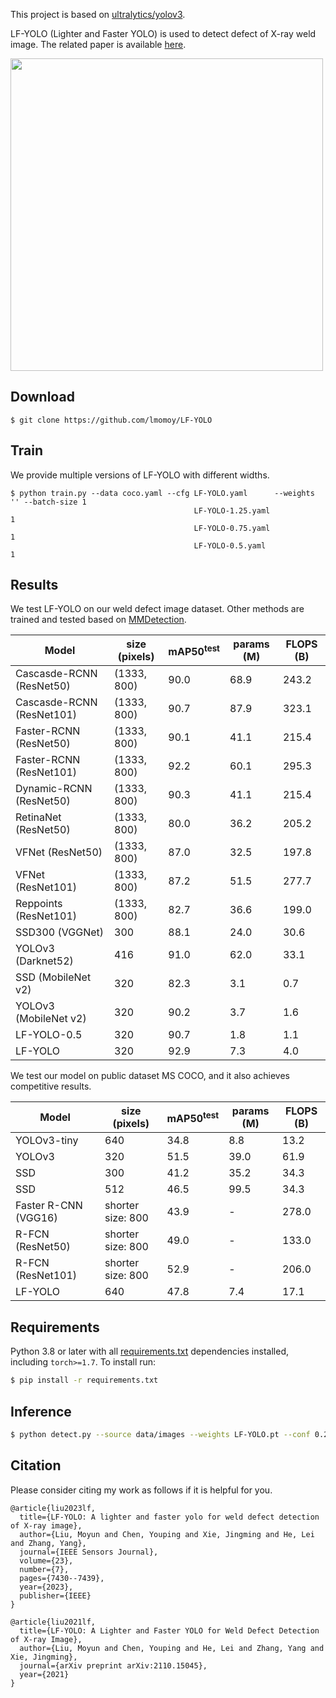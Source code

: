 This project is based on [ultralytics/yolov3](https://github.com/ultralytics/yolov3).

LF-YOLO (Lighter and Faster YOLO) is used to detect defect of X-ray weld image. The related paper is available [here](http://arxiv.org/abs/2110.15045).

<img width="500" src="https://raw.githubusercontent.com/lmomoy/images/main/weld_result.jpg">

## Download

```download
$ git clone https://github.com/lmomoy/LF-YOLO
```
## Train
We provide multiple versions of LF-YOLO with different widths. 

```train
$ python train.py --data coco.yaml --cfg LF-YOLO.yaml      --weights '' --batch-size 1
                                         LF-YOLO-1.25.yaml                           1
                                         LF-YOLO-0.75.yaml                           1
                                         LF-YOLO-0.5.yaml                            1
```

## Results
We test LF-YOLO on our weld defect image dataset. Other methods are trained and tested based on [MMDetection](https://github.com/open-mmlab/mmdetection).

Model                      |size (pixels)          |mAP50<sup>test<br>  |params (M)         |FLOPS (B)
---                        |---                    |---                 |---                |---               
Cascasde-RCNN (ResNet50)   |(1333, 800)            |90.0                |68.9               |243.2
Cascasde-RCNN (ResNet101)  |(1333, 800)            |90.7                |87.9               |323.1
Faster-RCNN (ResNet50)     |(1333, 800)            |90.1                |41.1               |215.4
Faster-RCNN (ResNet101)    |(1333, 800)            |92.2                |60.1               |295.3
Dynamic-RCNN (ResNet50)    |(1333, 800)            |90.3                |41.1               |215.4
RetinaNet (ResNet50)       |(1333, 800)            |80.0                |36.2               |205.2
VFNet (ResNet50)           |(1333, 800)            |87.0                |32.5               |197.8
VFNet (ResNet101)          |(1333, 800)            |87.2                |51.5               |277.7
Reppoints (ResNet101)      |(1333, 800)            |82.7                |36.6               |199.0
SSD300 (VGGNet)            |300                    |88.1                |24.0               |30.6
YOLOv3 (Darknet52)         |416                    |91.0                |62.0               |33.1
SSD (MobileNet v2)         |320                    |82.3                |3.1                |0.7
YOLOv3 (MobileNet v2)      |320                    |90.2                |3.7                |1.6
LF-YOLO-0.5                |320                    |90.7                |1.8                |1.1
LF-YOLO                    |320                    |92.9                |7.3                |4.0


We test our model on public dataset MS COCO, and it also achieves competitive results.

Model                  |size (pixels)          |mAP50<sup>test<br>  |params (M)         |FLOPS (B)
---                    |---                    |---                 |---                |---               
YOLOv3-tiny            |640                    |34.8                |8.8                |13.2
YOLOv3                 |320                    |51.5                |39.0               |61.9
SSD                    |300                    |41.2                |35.2               |34.3
SSD                    |512                    |46.5                |99.5               |34.3
Faster R-CNN (VGG16)   |shorter size: 800      |43.9                |-                  |278.0
R-FCN (ResNet50)       |shorter size: 800      |49.0                |-                  |133.0
R-FCN (ResNet101)      |shorter size: 800      |52.9                |-                  |206.0
LF-YOLO                |640                    |47.8                |7.4                |17.1




[comment]: <> (<details>)

[comment]: <> (  <summary>Table Notes &#40;click to expand&#41;</summary>)
  
[comment]: <> (  * AP<sup>test</sup> denotes COCO [test-dev2017]&#40;http://cocodataset.org/#upload&#41; server results, all other AP results denote val2017 accuracy.  )

[comment]: <> (  * AP values are for single-model single-scale unless otherwise noted. **Reproduce mAP** by `python test.py --data coco.yaml --img 640 --conf 0.001 --iou 0.65`  )

[comment]: <> (  * Speed<sub>GPU</sub> averaged over 5000 COCO val2017 images using a GCP [n1-standard-16]&#40;https://cloud.google.com/compute/docs/machine-types#n1_standard_machine_types&#41; V100 instance, and includes FP16 inference, postprocessing and NMS. **Reproduce speed** by `python test.py --data coco.yaml --img 640 --conf 0.25 --iou 0.45`  )

[comment]: <> (  * All checkpoints are trained to 300 epochs with default settings and hyperparameters &#40;no autoaugmentation&#41;. )

[comment]: <> (</details>)


## Requirements

Python 3.8 or later with all [requirements.txt](https://github.com/ultralytics/yolov3/blob/master/requirements.txt) dependencies installed, including `torch>=1.7`. To install run:
```bash
$ pip install -r requirements.txt
```
## Inference
```bash
$ python detect.py --source data/images --weights LF-YOLO.pt --conf 0.25
```

## Citation
Please consider citing my work as follows if it is helpful for you.
```
@article{liu2023lf,
  title={LF-YOLO: A lighter and faster yolo for weld defect detection of X-ray image},
  author={Liu, Moyun and Chen, Youping and Xie, Jingming and He, Lei and Zhang, Yang},
  journal={IEEE Sensors Journal},
  volume={23},
  number={7},
  pages={7430--7439},
  year={2023},
  publisher={IEEE}
}

@article{liu2021lf,
  title={LF-YOLO: A Lighter and Faster YOLO for Weld Defect Detection of X-ray Image},
  author={Liu, Moyun and Chen, Youping and He, Lei and Zhang, Yang and Xie, Jingming},
  journal={arXiv preprint arXiv:2110.15045},
  year={2021}
}
```

